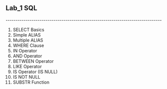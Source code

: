 ## Lab_1 SQL
<p>------------------------------------------------------------------------------</p>
<ol>
  <li>SELECT Basics</li>
  <li>Simple ALIAS</li>
  <li>Multiple ALIAS</li>
  <li>WHERE Clause</li>
  <li>IN Operator</li>
  <li>AND Operator</li>
  <li>BETWEEN Operator</li>
  <li>LIKE Operator</li>
  <li>IS Operator (IS NULL)</li>
  <li>IS NOT NULL</li>
  <li>SUBSTR Function</li>
</ol>
